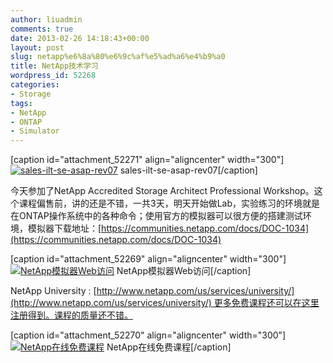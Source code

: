 ```yaml
---
author: liuadmin
comments: true
date: 2013-02-26 14:18:43+00:00
layout: post
slug: netapp%e6%8a%80%e6%9c%af%e5%ad%a6%e4%b9%a0
title: NetApp技术学习
wordpress_id: 52268
categories:
- Storage
tags:
- NetApp
- ONTAP
- Simulator
---
```


[caption id="attachment_52271" align="aligncenter" width="300"][![sales-ilt-se-asap-rev07](http://cdn1.martinliu.cn/wp-content/uploads/2013/02/sales-ilt-se-asap-rev07-300x178.jpg)](http://cdn1.martinliu.cn/wp-content/uploads/2013/02/sales-ilt-se-asap-rev07.jpg) sales-ilt-se-asap-rev07[/caption]

今天参加了NetApp Accredited Storage Architect Professional Workshop。这个课程偏售前，讲的还是不错，一共3天，明天开始做Lab，实验练习的环境就是在ONTAP操作系统中的各种命令；使用官方的模拟器可以很方便的搭建测试环境，模拟器下载地址：[https://communities.netapp.com/docs/DOC-1034](https://communities.netapp.com/docs/DOC-1034)

[caption id="attachment_52269" align="aligncenter" width="300"][![NetApp模拟器Web访问](http://cdn1.martinliu.cn/wp-content/uploads/2013/02/con01-FilerView-300x257.jpg)](http://cdn1.martinliu.cn/wp-content/uploads/2013/02/con01-FilerView.jpg) NetApp模拟器Web访问[/caption]





NetApp University : [http://www.netapp.com/us/services/university/](http://www.netapp.com/us/services/university/) 更多免费课程还可以在这里注册得到。课程的质量还不错。

[caption id="attachment_52270" align="aligncenter" width="300"][![NetApp在线免费课程](http://cdn1.martinliu.cn/wp-content/uploads/2013/02/Introduction-to-NetApp-Products-300x217.jpg)](http://cdn1.martinliu.cn/wp-content/uploads/2013/02/Introduction-to-NetApp-Products.jpg) NetApp在线免费课程[/caption]


